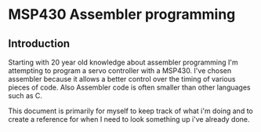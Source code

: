 # MSP430 Assembler programming

## Introduction
Starting with 20 year old knowledge about assembler programming I'm attempting to program a servo controller with a MSP430.
I've chosen assembler because it allows a better control over the timing of various pieces of code. Also Assembler code is often smaller than other languages such as C.

This document is primarily for myself to keep track of what i'm doing and to create a reference for when I need to look something up i've already done.

